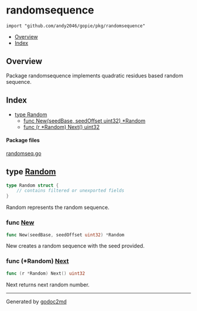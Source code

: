 

# randomsequence
`import "github.com/andy2046/gopie/pkg/randomsequence"`

* [Overview](#pkg-overview)
* [Index](#pkg-index)

## <a name="pkg-overview">Overview</a>
Package randomsequence implements quadratic residues based random sequence.




## <a name="pkg-index">Index</a>
* [type Random](#Random)
  * [func New(seedBase, seedOffset uint32) *Random](#New)
  * [func (r *Random) Next() uint32](#Random.Next)


#### <a name="pkg-files">Package files</a>
[randomseq.go](/src/github.com/andy2046/gopie/pkg/randomsequence/randomseq.go) 






## <a name="Random">type</a> [Random](/src/target/randomseq.go?s=232:284#L7)
``` go
type Random struct {
    // contains filtered or unexported fields
}
```
Random represents the random sequence.







### <a name="New">func</a> [New](/src/target/randomseq.go?s=413:458#L18)
``` go
func New(seedBase, seedOffset uint32) *Random
```
New creates a random sequence with the seed provided.





### <a name="Random.Next">func</a> (\*Random) [Next](/src/target/randomseq.go?s=624:654#L26)
``` go
func (r *Random) Next() uint32
```
Next returns next random number.








- - -
Generated by [godoc2md](http://godoc.org/github.com/davecheney/godoc2md)
